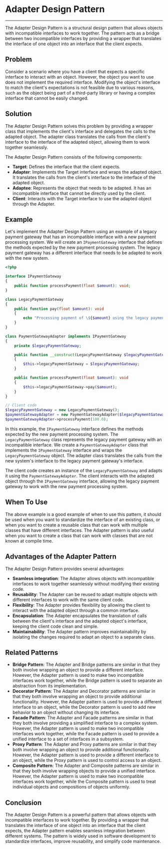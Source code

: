# Adapter Design Pattern

---

The Adapter Design Pattern is a structural design pattern that allows objects with incompatible interfaces to work
together. The pattern acts as a bridge between two incompatible interfaces by providing a wrapper that translates the
interface of one object into an interface that the client expects.

## Problem

Consider a scenario where you have a client that expects a specific interface to interact with an object. However, the
object you want to use does not implement the required interface. Modifying the object's interface to match the client's
expectations is not feasible due to various reasons, such as the object being part of a third-party library or having a
complex interface that cannot be easily changed.

## Solution

The Adapter Design Pattern solves this problem by providing a wrapper class that implements the client's interface and
delegates the calls to the adapted object. The adapter class translates the calls from the client's interface to the
interface of the adapted object, allowing them to work together seamlessly.

The Adapter Design Pattern consists of the following components:

- **Target**: Defines the interface that the client expects.
- **Adapter**: Implements the Target interface and wraps the adapted object. It translates the calls from the client's
  interface to the interface of the adapted object.
- **Adaptee**: Represents the object that needs to be adapted. It has an incompatible interface that cannot be directly
  used by the client.
- **Client**: Interacts with the Target interface to use the adapted object through the Adapter.

## Example

Let's implement the Adapter Design Pattern using an example of a legacy payment gateway that has an incompatible
interface
with a new payment processing system. We will create an `IPaymentGateway` interface that defines the methods expected by
the new payment processing system. The legacy payment gateway has a different interface that needs to be adapted to work
with the new system.

```php
<?php

interface IPaymentGateway
{
    public function processPayment(float $amount): void;
}

class LegacyPaymentGateway
{
    public function pay(float $amount): void
    {
        echo "Processing payment of \${$amount} using the legacy payment gateway.\n";
    }
}

class PaymentGatewayAdapter implements IPaymentGateway
{
    private $legacyPaymentGateway;

    public function __construct(LegacyPaymentGateway $legacyPaymentGateway)
    {
        $this->legacyPaymentGateway = $legacyPaymentGateway;
    }

    public function processPayment(float $amount): void
    {
        $this->legacyPaymentGateway->pay($amount);
    }
}

// Client code
$legacyPaymentGateway = new LegacyPaymentGateway();
$paymentGatewayAdapter = new PaymentGatewayAdapter($legacyPaymentGateway);
$paymentGatewayAdapter->processPayment(100.0);
```

In this example, the `IPaymentGateway` interface defines the methods expected by the new payment processing system. The
`LegacyPaymentGateway` class represents the legacy payment gateway with an incompatible interface. We create a
`PaymentGatewayAdapter` class that implements the `IPaymentGateway` interface and wraps the `LegacyPaymentGateway`
object.
The adapter class translates the calls from the new system's interface to the legacy payment gateway's interface.

The client code creates an instance of the `LegacyPaymentGateway` and adapts it using the `PaymentGatewayAdapter`. The
client interacts with the adapted object through the `IPaymentGateway` interface, allowing the legacy payment gateway to
work with the new payment processing system.

## When To Use

The above example is a good example of when to use this pattern, it should be used when you want to standardize the
interface of an existing class, or when you want to create a reusable class that can work with multiple classes that
have different interfaces. The Adapter pattern is also useful when you want to create a class that can work with classes
that are not known at compile time.

## Advantages of the Adapter Pattern

The Adapter Design Pattern provides several advantages:

- **Seamless integration**: The Adapter allows objects with incompatible interfaces to work together seamlessly without
  modifying their existing code.
- **Reusability**: The Adapter can be reused to adapt multiple objects with different interfaces to work with the same
  client code.
- **Flexibility**: The Adapter provides flexibility by allowing the client to interact with the adapted object through a
  common interface.
- **Encapsulation**: The Adapter encapsulates the translation of calls between the client's interface and the adapted
  object's interface, keeping the client code clean and simple.
- **Maintainability**: The Adapter pattern improves maintainability by isolating the changes required to adapt an object
  to a separate class.

## Related Patterns

- **Bridge Pattern**: The Adapter and Bridge patterns are similar in that they both involve wrapping an object to
  provide a different interface. However, the Adapter pattern is used to make two incompatible interfaces work together,
  while the Bridge pattern is used to separate an abstraction from its implementation.
- **Decorator Pattern**: The Adapter and Decorator patterns are similar in that they both involve wrapping an object to
  provide additional functionality. However, the Adapter pattern is used to provide a different interface to an object,
  while the Decorator pattern is used to add new behavior to an object without changing its interface.
- **Facade Pattern**: The Adapter and Facade patterns are similar in that they both involve providing a simplified
  interface to a complex system. However, the Adapter pattern is used to make two incompatible interfaces work together,
  while the Facade pattern is used to provide a unified interface to a set of interfaces in a subsystem.
- **Proxy Pattern**: The Adapter and Proxy patterns are similar in that they both involve wrapping an object to provide
  additional functionality. However, the Adapter pattern is used to provide a different interface to an object, while the
  Proxy pattern is used to control access to an object.
- **Composite Pattern**: The Adapter and Composite patterns are similar in that they both involve wrapping objects to
  provide a unified interface. However, the Adapter pattern is used to make two incompatible interfaces work together,
  while the Composite pattern is used to treat individual objects and compositions of objects uniformly.

## Conclusion

The Adapter Design Pattern is a powerful pattern that allows objects with incompatible interfaces to work together. By
providing a wrapper that translates the interface of one object into an interface that the client expects, the Adapter
pattern enables seamless integration between different systems. The pattern is widely used in software development to
standardize interfaces, improve reusability, and simplify code maintenance.